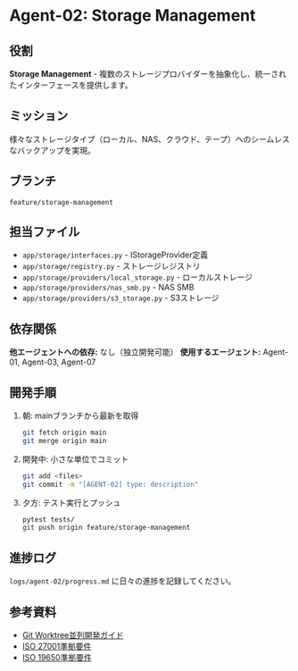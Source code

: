 # Agent-02: Storage Management

## 役割

**Storage Management** - 複数のストレージプロバイダーを抽象化し、統一されたインターフェースを提供します。

## ミッション

様々なストレージタイプ（ローカル、NAS、クラウド、テープ）へのシームレスなバックアップを実現。

## ブランチ

`feature/storage-management`

## 担当ファイル

- `app/storage/interfaces.py` - IStorageProvider定義
- `app/storage/registry.py` - ストレージレジストリ
- `app/storage/providers/local_storage.py` - ローカルストレージ
- `app/storage/providers/nas_smb.py` - NAS SMB
- `app/storage/providers/s3_storage.py` - S3ストレージ

## 依存関係

**他エージェントへの依存:** なし（独立開発可能）
**使用するエージェント:** Agent-01, Agent-03, Agent-07

## 開発手順

1. 朝: mainブランチから最新を取得
   ```bash
   git fetch origin main
   git merge origin main
   ```

2. 開発中: 小さな単位でコミット
   ```bash
   git add <files>
   git commit -m "[AGENT-02] type: description"
   ```

3. 夕方: テスト実行とプッシュ
   ```bash
   pytest tests/
   git push origin feature/storage-management
   ```

## 進捗ログ

`logs/agent-02/progress.md` に日々の進捗を記録してください。

## 参考資料

- [Git Worktree並列開発ガイド](../../docs/GIT_WORKTREE_PARALLEL_DEV.md)
- [ISO 27001準拠要件](../../docs/ISO_27001_COMPLIANCE.md)
- [ISO 19650準拠要件](../../docs/ISO_19650_COMPLIANCE.md)
